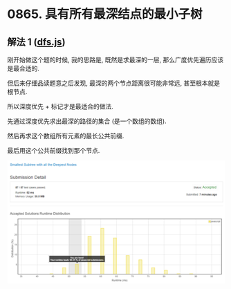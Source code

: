 # 0865. 具有所有最深结点的最小子树

## 解法 1 ([dfs.js](./dfs.js))

刚开始做这个题的时候, 我的思路是, 既然是求最深的一层, 那么广度优先遍历应该是最合适的.

但后来仔细品读题意之后发现, 最深的两个节点距离很可能非常远, 甚至根本就是根节点.

所以深度优先 + 标记才是最适合的做法.

先通过深度优先求出最深的路径的集合 (是一个数组的数组).

然后再求这个数组所有元素的最长公共前缀.

最后用这个公共前缀找到那个节点.

![成绩](./assets/dfs.png)